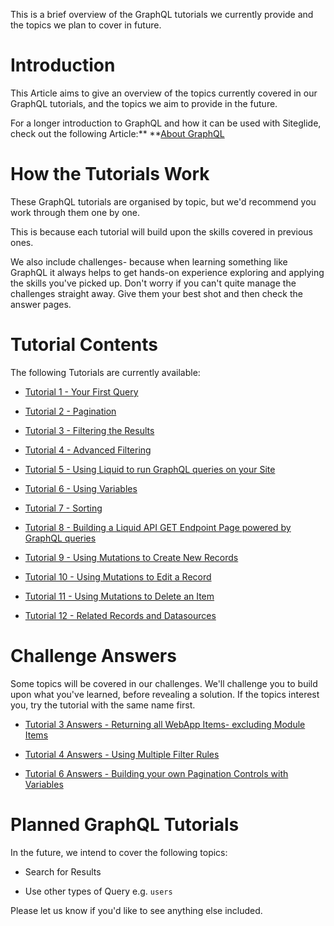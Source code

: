 This is a brief overview of the GraphQL tutorials we currently provide and the topics we plan to cover in future.

# Introduction

This Article aims to give an overview of the topics currently covered in our GraphQL tutorials, and the topics we aim to provide in the future.

For a longer introduction to GraphQL and how it can be used with Siteglide, check out the following Article:** **[About GraphQL](https://developers.siteglide.com/about-graphql)

# How the Tutorials Work

These GraphQL tutorials are organised by topic, but we'd recommend you work through them one by one.&#x20;

This is because each tutorial will build upon the skills covered in previous ones. 

We also include challenges- because when learning something like GraphQL it always helps to get hands-on experience exploring and applying the skills you've picked up. Don't worry if you can't quite manage the challenges straight away. Give them your best shot and then check the answer pages.

# Tutorial Contents

The following Tutorials are currently available:

*   [Tutorial 1 - Your First Query](https://developers.siteglide.com/tutorial-1-your-first-query)

*   [Tutorial 2 - Pagination](https://developers.siteglide.com/tutorial-2-pagination)

*   [Tutorial 3 - Filtering the Results](https://developers.siteglide.com/tutorial-3-filtering-the-results)

*   [Tutorial 4 - Advanced Filtering](https://developers.siteglide.com/tutorial-4-advanced-filtering)

*   [Tutorial 5 - Using Liquid to run GraphQL queries on your Site](https://developers.siteglide.com/tutorial-5-using-liquid-to-run-graphql-queries-on-your-site)

*   [Tutorial 6 - Using Variables](https://developers.siteglide.com/tutorial-6-variables)

*   [Tutorial 7 - Sorting](https://developers.siteglide.com/tutorial-7-sorting)

*   [Tutorial 8 - Building a Liquid API GET Endpoint Page powered by GraphQL queries](https://developers.siteglide.com/tutorial-8-building-a-liquid-api-get-endpoint-page-powered-by-graphql-queries)

*   [Tutorial 9 - Using Mutations to Create New Records](<../Siteglide Developer Documentation/Tutorial 9 - Using Mutations to Create New Records.md>)

*   [Tutorial 10 - Using Mutations to Edit a Record](<../Siteglide Developer Documentation/Tutorial 10 - Using Mutations to Edit a Record.md>)

*   [Tutorial 11 - Using Mutations to Delete an Item](<../Siteglide Developer Documentation/Tutorial 11 - Using Mutations to Delete an Item.md>)

*   [Tutorial 12 - Related Records and Datasources](<../Siteglide Developer Documentation/Tutorial 12 - Related Records and Datasources.md>)

# Challenge Answers

Some topics will be covered in our challenges. We'll challenge you to build upon what you've learned, before revealing a solution. If the topics interest you, try the tutorial with the same name first.

*   [Tutorial 3 Answers - Returning all WebApp Items- excluding Module Items](https://developers.siteglide.com/tutorial-3-answers-to-the-first-filtering-challenge)

*   [Tutorial 4 Answers - Using Multiple Filter Rules](https://developers.siteglide.com/tutorial-4-challenge-answers)

*   [Tutorial 6 Answers - Building your own Pagination Controls with Variables](https://developers.siteglide.com/tutorial-6-answers-to-the-variables-challenge)

# Planned GraphQL Tutorials

In the future, we intend to cover the following topics:

*   Search for Results

*   Use other types of Query e.g. `users` 


Please let us know if you'd like to see anything else included.
